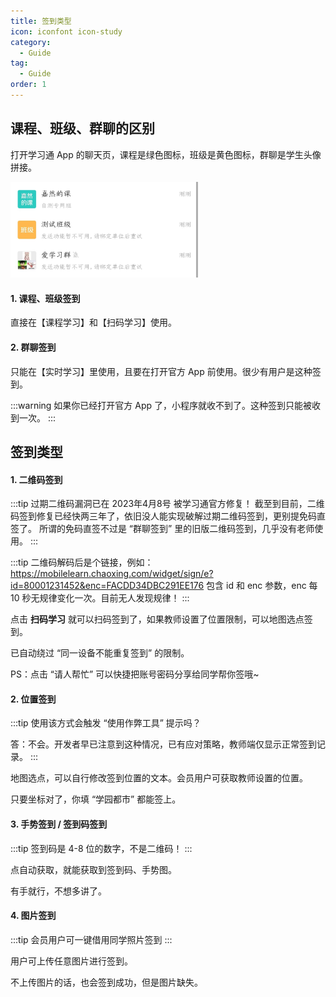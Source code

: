```yaml
---
title: 签到类型
icon: iconfont icon-study
category:
  - Guide
tag:
  - Guide
order: 1
---
```


## 课程、班级、群聊的区别

打开学习通 App 的聊天页，课程是绿色图标，班级是黄色图标，群聊是学生头像拼接。

<img src="/image/guide/分辨签到类型.jpg" style="width: min(60vw, 300px)" />

#### 1. 课程、班级签到

直接在【课程学习】和【扫码学习】使用。

#### 2. 群聊签到

只能在【实时学习】里使用，且要在打开官方 App 前使用。很少有用户是这种签到。

:::warning
如果你已经打开官方 App 了，小程序就收不到了。这种签到只能被收到一次。
:::

## 签到类型

#### 1. 二维码签到

:::tip
过期二维码漏洞已在 2023年4月8号 被学习通官方修复！
截至到目前，二维码签到修复已经快两三年了，依旧没人能实现破解过期二维码签到，更别提免码直签了。
所谓的免码直签不过是 “群聊签到” 里的旧版二维码签到，几乎没有老师使用。
:::

:::tip
二维码解码后是个链接，例如：https://mobilelearn.chaoxing.com/widget/sign/e?id=80001231452&enc=FACDD34DBC291EE176
包含 id 和 enc 参数，enc 每 10 秒无规律变化一次。目前无人发现规律！
:::

点击 **扫码学习** 就可以扫码签到了，如果教师设置了位置限制，可以地图选点签到。

已自动绕过 “同一设备不能重复签到” 的限制。

PS：点击 “请人帮忙” 可以快捷把账号密码分享给同学帮你签哦~

#### 2. 位置签到

:::tip
使用该方式会触发 “使用作弊工具” 提示吗？

答：不会。开发者早已注意到这种情况，已有应对策略，教师端仅显示正常签到记录。
:::

地图选点，可以自行修改签到位置的文本。会员用户可获取教师设置的位置。

只要坐标对了，你填 “学园都市” 都能签上。

#### 3. 手势签到 / 签到码签到

:::tip
签到码是 4-8 位的数字，不是二维码！
:::

点自动获取，就能获取到签到码、手势图。

有手就行，不想多讲了。

#### 4. 图片签到

:::tip
会员用户可一键借用同学照片签到
:::

用户可上传任意图片进行签到。

不上传图片的话，也会签到成功，但是图片缺失。
